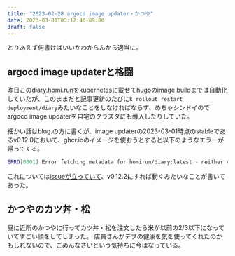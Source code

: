 ```yaml
---
title: "2023-02-28 argocd image updater・かつや"
date: 2023-03-01T03:12:40+09:00
draft: false
---
```


とりあえず何書けばいいかわからんから適当に。

## argocd image updaterと格闘
昨日この[diary.homi.run](https://diary.homi.run)をkubernetesに載せてhugoのimage buildまでは自動化していたが、このままだと記事更新のたびに`k rollout restart deployment/diary`みたいなことをしなければならず、めちゃシンドイのでargocd image updaterを自宅のクラスタにも導入したりしていた。

細かい話はblog.の方に書くが、image updaterの2023-03-01時点のstableであるv0.12.0において、ghcr.ioのイメージを使おうとすると以下のようなエラーが帰ってくる。

```bash
ERRO[0001] Error fetching metadata for homirun/diary:latest - neither V1 or V2 or OCI manifest returned by registry: manifest unknown: OCI index found, but Accept header does not support OCI indexes  application=test image_alias= image_name=ghcr.io/homirun/diary registry_url=ghcr.io
```

これについては[issueが立っていて](https://github.com/argoproj-labs/argocd-image-updater/issues/522)、v0.12.2にすれば動くみたいなことが書いてあった。

## かつやのカツ丼・松
昼に近所のかつやに行ってカツ丼・松を注文したら米が以前の2/3以下になっていてすごい顔をしてしまった。
店員さんがデブの健康を気を使ってくれたのかもしれないので、ごめんなさいという気持ちに今はなっている。

